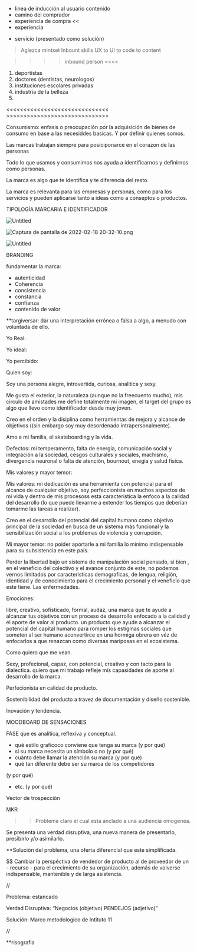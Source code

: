 * linea de inducción al usuario contenido
* camino del comprador
* experiencia de compra   <<
* experiencia 
- servicio (presentado como solución)  


> Aglezca mintset
> Inbount skills
> UX to UI to code to content
> 



>>>> inbound person <<<<
1. deportistas
2. doctores (dentistas, neurologos)
3. instituciones escolares privadas
4. industria de la belleza
5. 



<<<<<<<<<<<<<<<<<<<<<<<<<<<<<<               >>>>>>>>>>>>>>>>>>>>>>>>>>>>>>


Consumismo: enfasis o preocupación por la adquisición de bienes de consumo en base a las necesiddes basicas. Y por definir quienes somos.

Las marcas trabajan siempre para posiciponarce en el corazon de las ṕersonas

Todo lo que usamos y consumimos nos ayuda a identificarnos y definirnos como personas.

 La marca es algo que te identifica y te diferencia del resto.

La marca es relevanta para las empresas y personas, como para los servicios y pueden aplicarse tanto a ideas como a conseptos o productos.

TIPOLOGÍA MARCARIA E IDENTIFICADOR

![Untitled](https://s3-us-west-2.amazonaws.com/secure.notion-static.com/dd2f1cee-87d4-4023-aa0a-12d4c129fef3/Untitled.png)

![Captura de pantalla de 2022-02-18 20-32-10.png](https://s3-us-west-2.amazonaws.com/secure.notion-static.com/b86c0fbb-5fbc-4a51-8a64-eed2ef974075/Captura_de_pantalla_de_2022-02-18_20-32-10.png)

![Untitled](https://s3-us-west-2.amazonaws.com/secure.notion-static.com/71b7a5ee-0323-4ea3-bf00-04f8b01b2aa3/Untitled.png)

BRANDING

fundamentar la marca:

- autenticidad
- Coherencia
- concistencia
- constancia
- confianza
- contenido de valor

**targiversar: dar una interpretación errónea o falsa a algo, a menudo con voluntada de ello.

Yo Real:

Yo ideal: 

Yo percibido:

Quien soy:

Soy una persona alegre, introvertida, curiosa, analitica y sexy.

Me gusta el exterior, la naturaleza (aunque no la freecuento mucho), mis circulo de amistades me define totalmente mi imagen, el target del grupo es algo que llevo como identificador desde muy joven.

Creo en el orden y la disiplina como herramientas de mejora y alcance de objetivos ((sin embargo soy muy desordenado intrapersonalmente).

Amo a mi familia, el skateboarding y la vida.

Defectos: mi temperamento, falta de energia, comunicación social y integración a la sociedad, cesgos culturales y sociales, machismo, divergencia neuronal o falta de atención, bournout, enegia y salud fisica.

 

Mis valores y mayor temor:

Mis valores: mi dedicación es una herramienta con potencial para el alcance de cualquier objetivo, soy perfeccionista en muchos aspectos de mi vida y dentro de mis procesoss esta caracteristica la enfoco a la calidad del desarrollo (lo que puede llevarme a extender los tiempos que deberían tomarme las tareas a realizar).

Creo en el desarrollo del potencial del capital humano como objetivo principal de la sociedad en busca de un sistema más funcional y la sensibilización social a los problemas de violencia y corrupción.

Mi mayor temor: no poider aportarle a mi familia lo minimo indispensable para su subsistencia en este país.

Perder la libertad bajo un sistema de manipulación social pensado, si bien , en el veneficio del colectivo y el avance conjunto de este, no podemos vernos limitados por caracteristicas demograficas, de lengua, religión, identidad y de conocimiento para el crecimiento personal y el veneficio que este tiene. Las enfermedades.

Emociones:

libre, creativo, sofisticado, formal, audaz, una marca que te ayude a alcanzar tus objetivos con un proceso de desarrollo enfocado a la calidad y el aporte de valor al producto. un producto que ayude a alcanzar el potencial del capital humano para romper los estigmas sociales que someten al ser humano aconvertirce en una hormiga obrera en véz de enfocarlos a que renazcan como diversas mariposas en el ecosistema.

Como quiero que me vean.

Sexy, profecional, capaz, con potencial, creativo y con tacto para la dialectica. quiero que mi trabajo refleje mis capasidades de aporte al desarrollo de la marca.

Perfecionista en calidad de producto.

Sostenibilidad del producto a travez de documentación y diseño sostenible.

Inovación y tendencia.

MOODBOARD DE SENSACIONES

FASE que es analítica, reflexiva y conceptual.

- qué estilo graficoco conviene que tenga su marca (y por qué)
- si su marca necesita un símbolo o no (y por qué)
- cuánto debe llamar la atención su marca (y por qué)
- qué tan diferente debe ser su marca de los competidores

(y por qué)

- etc. (y por qué)

Vector de trospección

MKR

>> Problema claro el cual esta anclado a una audiencia omogenea. 

Se  presenta una verdad disruptiva, una nueva manera de presentarlo, presibirlo y/o asimilarlo.

**Solución del problema, una oferta diferencial que este simplificada.

$$ Cambiar la perspéctiva de vendedor de producto al de proveedor de un - recurso - para el crecimiento de su organización, además de volverse indispensable, mantenible y de larga asistencia.

//

Problema: estancado

Verdad Disruptiva: “Negocios (objetivo) PENDEJOS (adjetivo)”

Solución: Marco metodologico de Intituto 11

//

**risografia

